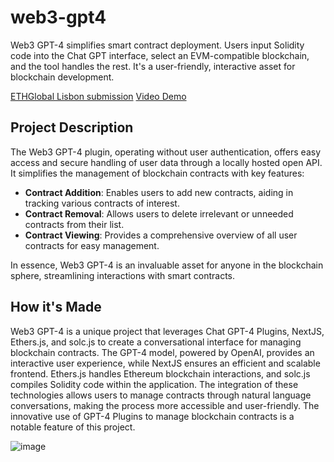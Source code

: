 

# web3-gpt4

Web3 GPT-4 simplifies smart contract deployment. Users input Solidity code into the Chat GPT interface, select an EVM-compatible blockchain, and the tool handles the rest. It's a user-friendly, interactive asset for blockchain development.

[ETHGlobal Lisbon submission](https://ethglobal.com/showcase/web3-gpt4-jkaja)
[Video Demo](https://www.loom.com/share/03353775e91e4627b62ea4bf8f3efad5)

## Project Description

The Web3 GPT-4 plugin, operating without user authentication, offers easy access and secure handling of user data through a locally hosted open API. It simplifies the management of blockchain contracts with key features:

- **Contract Addition**: Enables users to add new contracts, aiding in tracking various contracts of interest.
- **Contract Removal**: Allows users to delete irrelevant or unneeded contracts from their list.
- **Contract Viewing**: Provides a comprehensive overview of all user contracts for easy management.

In essence, Web3 GPT-4 is an invaluable asset for anyone in the blockchain sphere, streamlining interactions with smart contracts.

## How it's Made

Web3 GPT-4 is a unique project that leverages Chat GPT-4 Plugins, NextJS, Ethers.js, and solc.js to create a conversational interface for managing blockchain contracts. The GPT-4 model, powered by OpenAI, provides an interactive user experience, while NextJS ensures an efficient and scalable frontend. Ethers.js handles Ethereum blockchain interactions, and solc.js compiles Solidity code within the application. The integration of these technologies allows users to manage contracts through natural language conversations, making the process more accessible and user-friendly. The innovative use of GPT-4 Plugins to manage blockchain contracts is a notable feature of this project.

![image](https://github.com/Markeljan/web3-gpt4/assets/12901349/7c29ec0a-aa06-40ba-a073-d13e8e0c860d)

```bash
